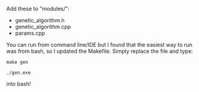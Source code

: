 Add these to "modules/":

- genetic_algorithm.h
- genetic_algorithm.cpp
- params.cpp

You can run from command line/IDE but I found that the easiest way to run was from bash, so I updated the Makefile. Simply replace the file and type:

`make gen`

`./gen.exe`

into bash!
